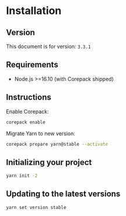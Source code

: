 
# Installation

## Version

This document is for version: `3.3.1`


## Requirements

- Node.js >=16.10 (with Corepack shipped)


## Instructions

Enable Corepack:

```bash
corepack enable
```

Migrate Yarn to new version:

```bash
corepack prepare yarn@stable --activate
```


## Initializing your project

```bash
yarn init -2
```


## Updating to the latest versions

```bash
yarn set version stable
```
